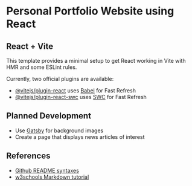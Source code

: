 # Personal Portfolio Website using React

## React + Vite

This template provides a minimal setup to get React working in Vite with HMR and some ESLint rules.

Currently, two official plugins are available:

- [@vitejs/plugin-react](https://github.com/vitejs/vite-plugin-react/blob/main/packages/plugin-react/README.md) uses [Babel](https://babeljs.io/) for Fast Refresh
- [@vitejs/plugin-react-swc](https://github.com/vitejs/vite-plugin-react-swc) uses [SWC](https://swc.rs/) for Fast Refresh


## Planned Development
-  Use [Gatsby](https://www.gatsbyjs.com/plugins/gatsby-background-image/) for background images
-  Create a page that displays news articles of interest

## References
- [Github README syntaxes](https://docs.github.com/en/get-started/writing-on-github/getting-started-with-writing-and-formatting-on-github/basic-writing-and-formatting-syntax)
- [w3schools Markdown tutorial](https://www.w3schools.io/file/markdown-github-cheatsheet/)
